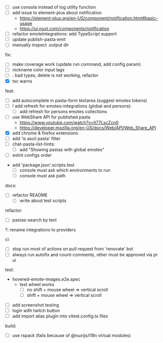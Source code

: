 - [ ] use consola instead of log utility function
- [ ] add issue to element-plus about notification
  - https://element-plus.org/en-US/component/notification.html#basic-usage
  - https://ui.nuxt.com/components/notification
- [ ] refactor emoteIntegrations: add TypeScript support
- [ ] update publish-pasta emit
- [ ] manually inspect .output dir

fix:

- [ ] make coverage work (update run command, add config param)
- [ ] nickname color input lags
- [ ] <remove-pastas-list />: bad types, delete is not working, refactor
- [x] tsc warns

feat:

- [ ] add autocomplete in pasta-form textarea (suggest emotes tokens)
- [ ] ! add refresh for emotes-integrations (global and persons):
  - [ ] add refresh for persons emotes collections
- [ ] use WebShare API for published pasta
  - https://www.youtube.com/watch?v=lt77LscZcn0
  - https://developer.mozilla.org/en-US/docs/Web/API/Web_Share_API
- [x] add chrome & firefox extensions
- [ ] add 'is ascii pasta' filter
- [ ] chat-pasta-list-hints:
  - [ ] add "Showing pastas with global emotes"
- [ ] eslint configs order
- add 'package.json'.scripts.test
  - [ ] console must ask which environments to run
  - [ ] console must ask path

docs:

- [ ] refactor README
  - [ ] write about test scripts

refactor:

- [ ] pastas-search by text

?: rename integrations to providers

ci:

- [ ] stop run most of actions on pull request from 'renovate' bot
- [ ] always run autofix and count-comments, other must be approved via pr ui

test:

- hovered-emote-images.e2e.spec
  - test wheel works
    - [ ] no shift + mouse wheel => vertical scroll
    - [ ] shift + mouse wheel => vertical scroll
- [ ] add screenshot testing
- [ ] login with twitch button
- [ ] add import alias plugin into vitest.config.ts files

build:
  - [ ] use rspack (fails because of @nuxtjs/i18n virtual modules)
